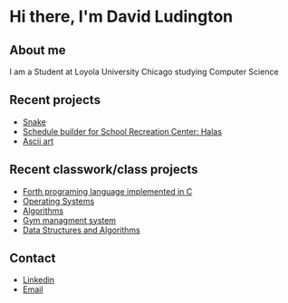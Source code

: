 # Hi there, I'm David Ludington 

## About me 
I am a Student at Loyola University Chicago studying Computer Science 

## Recent projects 
- [Snake](https://github.com/davidludington/snake-raylibTest)
- [Schedule builder for School Recreation Center: Halas](https://github.com/davidludington/halas_Mock_Schedule_maker)
- [Ascii art](https://github.com/davidludington/image_to_ascii)

## Recent classwork/class projects
- [Forth programing language implemented in C](https://github.com/davidludington/Forth)
- [Operating Systems](https://github.com/davidludington/comp310-starter)
- [Algorithms](https://github.com/davidludington/comp363assignments)
- [Gym managment system](https://github.com/davidludington/c330-project)
- [Data Structures and Algorithms](https://github.com/davidludington/Comp-272-)


## Contact 
- [Linkedin](https://www.linkedin.com/in/david-ludington-903389249/)
- [Email](mailto:dludington@luc.edu)

<!--
**davidludington/davidludington** is a ✨ _special_ ✨ repository because its `README.md` (this file) appears on your GitHub profile.

Here are some ideas to get you started:

- 🔭 I’m currently working on ...
- 🌱 I’m currently learning ...
- 👯 I’m looking to collaborate on ...
- 🤔 I’m looking for help with ...
- 💬 Ask me about ...
- 📫 How to reach me: ...
- 😄 Pronouns: ...
- ⚡ Fun fact: ...
-->

